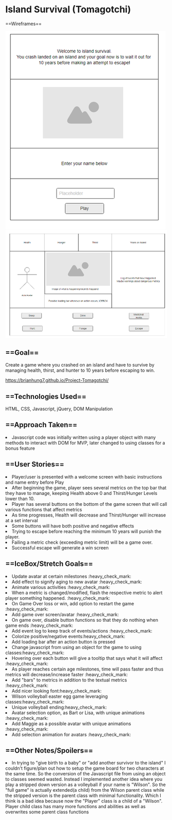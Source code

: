 # Island Survival (Tomagotchi)
==Wireframes==

<img src="imgs/wireframeWelcome.png" alt="Welcome Wireframe">
<img src="imgs/wireframeMain.png" alt="Gameplay Wireframe">

<h2>==Goal==</h2>
Create a game where you crashed on an island and have to survive by managing health, thirst, and hunter to 10 years before escaping to win.

https://brianhung7.github.io/Project-Tomagotchi/

<h2>==Technologies Used==</h2>
HTML, CSS, Javascript, jQuery, DOM Manipulation

<h2>==Approach Taken==</h2>
<li>Javascript code was initially written using a player object with many methods to interact with DOM for MVP, later changed to using classes for a bonus feature </li>

<h2>==User Stories==</h2>
<li>Player/user is presented with a welcome screen with basic instructions and name entry before Play </li>
<li>After beginning the game, player sees several metrics on the top bar that they have to manage, keeping Health above 0 and Thirst/Hunger Levels lower than 10. </li>
<li>Player has several buttons on the bottom of the game screen that will call various functions that affect metrics </li>
<li>As time progresses, Health will decrease and Thirst/Hunger will increase at a set interval</li> 
<li>Some buttons will have both positive and negative effects </li>
<li>Trying to escape before reaching the minimum  10 years will punish the player. </li>
<li>Failing a metric check (exceeding metric limit) will be a game over. </li>
<li>Successful escape will generate a win screen</li>

<h2>==IceBox/Stretch Goals==</h2>
<li>Update avatar at certain milestones :heavy_check_mark:</li>
     <li>Add effect to signify aging to new avatar :heavy_check_mark:</li>
<li>Animate various activities :heavy_check_mark:</li>
<li>When a metric is changed/modified, flash the respective metric to alert player something happened. :heavy_check_mark:</li>
<li>On Game Over loss or win, add option to restart the game :heavy_check_mark:</li>
<li>Add game over screen/avatar :heavy_check_mark:</li>
<li>On game over, disable button functions so that they do nothing when game ends :heavy_check_mark:</li>
<li>Add event log to keep track of events/actions :heavy_check_mark:</li>
        <li>Colorize positive/negative events:heavy_check_mark:</li>
<li>Add loading bar after an action button is pressed</li>
<li>Change javascript from using an object for the game to using classes:heavy_check_mark:</li>
<li>Hovering over each button will give a tooltip that says what it will affect :heavy_check_mark:</li>
<li>As player reaches certain age milestones, time will pass faster and thus metrics will decrease/increase faster :heavy_check_mark: </li>
<li>Add "bars" to metrics in addition to the textual metrics :heavy_check_mark:</li>
<li>Add nicer looking font:heavy_check_mark:</li>
<li>Wilson volleyball easter egg game leveraging classes:heavy_check_mark:</li>
<li>Unique volleyball ending:heavy_check_mark:</li>
<li>Avatar selection option, as Bart or Lisa, with unique animations :heavy_check_mark:</li>
<li>Add Maggie as a possible avatar with unique animations :heavy_check_mark: </li>
<li>Add selection animation for avatars :heavy_check_mark:</li>

<h2>==Other Notes/Spoilers==</h2>
<li>In trying to "give birth to a baby" or "add another survivor to the island" I couldn't figure/plan out how to setup the game board for two characters at the same time. So the conversion of the Javascript file from using an object to classes seemed wasted. Instead I implemented another idea where you play a stripped down version as a volleyball if your name is "Wilson". So the "full game" is actually extended(a child) from the Wilson parent class while the stripped version is the parent class with minimal functionality. Which I think is a bad idea because now the  "Player" class is a child of a "Wilson". Player child class has many more functions and abilities as well as overwrites some parent class functions</li>

